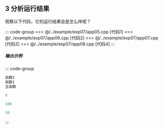 ## 3 分析运行结果

观察以下代码，它的运行结果会是怎么样呢？

::: code-group
<<< @/../example/exp07/app05.cpp [代码1]
<<< @/../example/exp07/app06.cpp [代码2]
<<< @/../example/exp07/app07.cpp [代码3]
<<< @/../example/exp07/app08.cpp [代码4]
:::

##### 输出示例
<PasswordProtected>

::: code-group

```powershell [结果1]
函数2
函数1
主函数
```

```powershell [结果2]
8
```

```powershell [结果3]
100
```

```powershell [结果4]
30
```
:::

</PasswordProtected>